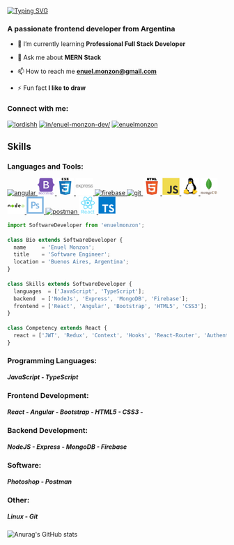 [![Typing SVG](https://readme-typing-svg.herokuapp.com?color=%2336BCF7&size=60&width=900&height=115&lines=Hi+👋%2C+I'm+Enuel+Monzon)](https://git.io/typing-svg)

<h3>A passionate frontend developer from Argentina</h3>

- 🌱 I’m currently learning **Professional Full Stack Developer**

- 💬 Ask me about **MERN Stack**

- 📫 How to reach me **enuel.monzon@gmail.com**

- ⚡ Fun fact **I like to draw**

<h3 align="left">Connect with me:</h3>
<p align="left">
<a href="https://codepen.io/lordishh" target="blank"><img align="center" src="https://raw.githubusercontent.com/rahuldkjain/github-profile-readme-generator/master/src/images/icons/Social/codepen.svg" alt="lordishh" height="30" width="40" /></a>
<a href="https://linkedin.com/in/in/enuel-monzon-dev/" target="blank"><img align="center" src="https://raw.githubusercontent.com/rahuldkjain/github-profile-readme-generator/master/src/images/icons/Social/linked-in-alt.svg" alt="in/enuel-monzon-dev/" height="30" width="40" /></a>
<a href="https://fb.com/enuelmonzon" target="blank"><img align="center" src="https://raw.githubusercontent.com/rahuldkjain/github-profile-readme-generator/master/src/images/icons/Social/facebook.svg" alt="enuelmonzon" height="30" width="40" /></a>
</p>
<h2 align="left">Skills</h2>
<h3 align="left">Languages and Tools:</h3>
<p align="left"> <a href="https://angular.io" target="_blank" rel="noreferrer"> <img src="https://angular.io/assets/images/logos/angular/angular.svg" alt="angular" width="40" height="40"/> </a> <a href="https://getbootstrap.com" target="_blank" rel="noreferrer"> <img src="https://raw.githubusercontent.com/devicons/devicon/master/icons/bootstrap/bootstrap-plain-wordmark.svg" alt="bootstrap" width="40" height="40"/> </a> <a href="https://www.w3schools.com/css/" target="_blank" rel="noreferrer"> <img src="https://raw.githubusercontent.com/devicons/devicon/master/icons/css3/css3-original-wordmark.svg" alt="css3" width="40" height="40"/> </a> <a href="https://expressjs.com" target="_blank" rel="noreferrer"> <img src="https://raw.githubusercontent.com/devicons/devicon/master/icons/express/express-original-wordmark.svg" alt="express" width="40" height="40"/> </a> <a href="https://firebase.google.com/" target="_blank" rel="noreferrer"> <img src="https://www.vectorlogo.zone/logos/firebase/firebase-icon.svg" alt="firebase" width="40" height="40"/> </a> <a href="https://git-scm.com/" target="_blank" rel="noreferrer"> <img src="https://www.vectorlogo.zone/logos/git-scm/git-scm-icon.svg" alt="git" width="40" height="40"/> </a> <a href="https://www.w3.org/html/" target="_blank" rel="noreferrer"> <img src="https://raw.githubusercontent.com/devicons/devicon/master/icons/html5/html5-original-wordmark.svg" alt="html5" width="40" height="40"/> </a> <a href="https://developer.mozilla.org/en-US/docs/Web/JavaScript" target="_blank" rel="noreferrer"> <img src="https://raw.githubusercontent.com/devicons/devicon/master/icons/javascript/javascript-original.svg" alt="javascript" width="40" height="40"/> </a> <a href="https://www.linux.org/" target="_blank" rel="noreferrer"> <img src="https://raw.githubusercontent.com/devicons/devicon/master/icons/linux/linux-original.svg" alt="linux" width="40" height="40"/> </a> <a href="https://www.mongodb.com/" target="_blank" rel="noreferrer"> <img src="https://raw.githubusercontent.com/devicons/devicon/master/icons/mongodb/mongodb-original-wordmark.svg" alt="mongodb" width="40" height="40"/> </a> <a href="https://nodejs.org" target="_blank" rel="noreferrer"> <img src="https://raw.githubusercontent.com/devicons/devicon/master/icons/nodejs/nodejs-original-wordmark.svg" alt="nodejs" width="40" height="40"/> </a> <a href="https://www.photoshop.com/en" target="_blank" rel="noreferrer"> <img src="https://raw.githubusercontent.com/devicons/devicon/master/icons/photoshop/photoshop-line.svg" alt="photoshop" width="40" height="40"/> </a> <a href="https://postman.com" target="_blank" rel="noreferrer"> <img src="https://www.vectorlogo.zone/logos/getpostman/getpostman-icon.svg" alt="postman" width="40" height="40"/> </a> <a href="https://reactjs.org/" target="_blank" rel="noreferrer"> <img src="https://raw.githubusercontent.com/devicons/devicon/master/icons/react/react-original-wordmark.svg" alt="react" width="40" height="40"/> </a> <a href="https://www.typescriptlang.org/" target="_blank" rel="noreferrer"> <img src="https://raw.githubusercontent.com/devicons/devicon/master/icons/typescript/typescript-original.svg" alt="typescript" width="40" height="40"/> </a> </p>

```js
import SoftwareDeveloper from 'enuelmonzon';

class Bio extends SoftwareDeveloper {
  name     = 'Enuel Monzon';
  title    = 'Software Engineer';
  location = 'Buenos Aires, Argentina';
}

class Skills extends SoftwareDeveloper {
  languages  = ['JavaScript', 'TypeScript'];
  backend  = ['NodeJs', 'Express', 'MongoDB', 'Firebase'];
  frontend = ['React', 'Angular', 'Bootstrap', 'HTML5', 'CSS3'];
}

class Competency extends React {
  react = ['JWT', 'Redux', 'Context', 'Hooks', 'React-Router', 'Authentication', 'Styled-Components', 'Sass'];
}
```

<h3 align="left">Programming Languages:</h3>
<h5 align="left">JavaScript - TypeScript</h5>
<h3 align="left">Frontend Development:</h3>
<h5 align="left">React - Angular - Bootstrap - HTML5 - CSS3 - </h5>
<h3 align="left">Backend Development:</h3>
<h5 align="left">NodeJS - Express - MongoDB - Firebase</h5>
<h3 align="left">Software:</h3>
<h5 align="left">Photoshop - Postman</h5>
<h3 align="left">Other:</h3>
<h5 align="left">Linux - Git</h5>


![Anurag's GitHub stats](https://github-readme-stats.vercel.app/api?username=lordishh&show_icons=true&theme=merko)

